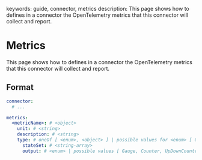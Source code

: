 keywords: guide, connector, metrics
description: This page shows how to defines in a connector the OpenTelemetry metrics that this connector will collect and report.

# Metrics

This page shows how to defines in a connector the OpenTelemetry metrics that this connector will collect and report.

## Format

```yaml
connector:
  # ...

metrics:
  <metricName>: # <object>
    unit: # <string>
    description: # <string>
    type: # oneOf [ <enum>, <object> ] | possible values for <enum> [ Gauge, Counter, UpDownCounter ]
      stateSet: # <string-array>
      output: # <enum> | possible values [ Gauge, Counter, UpDownCounter ] | Optional | Default: UpDownCounter
``` 